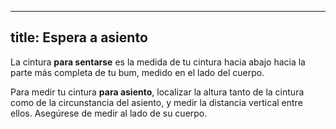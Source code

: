 ***

## title: Espera a asiento

La cintura **para sentarse** es la medida de tu cintura hacia abajo hacia la parte más completa de tu bum, medido en el lado del cuerpo.

Para medir tu cintura **para asiento**, localizar la altura tanto de la cintura como de la circunstancia del asiento, y medir la distancia vertical entre ellos. Asegúrese de medir al lado de su cuerpo.
